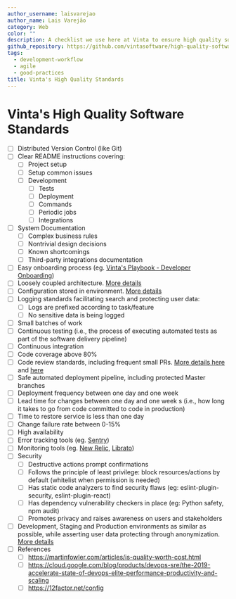 ```yaml
---
author_username: laisvarejao
author_name: Lais Varejão
category: Web
color: ""
description: A checklist we use here at Vinta to ensure high quality software at scale
github_repository: https://github.com/vintasoftware/high-quality-software-standards
tags:
  - development-workflow
  - agile
  - good-practices
title: Vinta's High Quality Standards
---
```


# Vinta's High Quality Software Standards

- [ ] Distributed Version Control (like Git)
- [ ] Clear README instructions covering:
  - [ ] Project setup
  - [ ] Setup common issues
  - [ ] Development
    - [ ] Tests
    - [ ] Deployment
    - [ ] Commands
    - [ ] Periodic jobs
    - [ ] Integrations
- [ ] System Documentation
  - [ ] Complex business rules
  - [ ] Nontrivial design decisions
  - [ ] Known shortcomings
  - [ ] Third-party integrations documentation
- [ ] Easy onboarding process (eg. [Vinta's Playbook - Developer Onboarding](https://github.com/vintasoftware/playbook/blob/89810e160c8bfb65de63237d2dc8a910ff265e5d/checklists/developer_onboarding.md))
- [ ] Loosely coupled architecture. [More details](https://www.coursera.org/lecture/devops-culture-and-mindset/the-importance-of-loosely-coupled-architecture-teams-eEmIN)
- [ ] Configuration stored in environment. [More details](https://12factor.net/config)
- [ ] Logging standards facilitating search and protecting user data:
  - [ ] Logs are prefixed according to task/feature
  - [ ] No sensitive data is being logged
- [ ] Small batches of work
- [ ] Continuous testing (i.e., the process of executing automated tests as part of the software delivery pipeline)
- [ ] Continuous integration
- [ ] Code coverage above 80%
- [ ] Code review standards, including frequent small PRs. [More details here](https://devchecklists.com/pull-requests-checklist/) and [here](https://blog.newrelic.com/engineering/code-review-guidelines/)
- [ ] Safe automated deployment pipeline, including protected Master branches
- [ ] Deployment frequency between one day and one week
- [ ] Lead time for changes between one day and one week s (i.e., how long it takes to go from code committed to code in production)
- [ ] Time to restore service is less than one day
- [ ] Change failure rate between 0-15%
- [ ] High availability
- [ ] Error tracking tools (eg. [Sentry](https://sentry.io/welcome/))
- [ ] Monitoring tools (eg. [New Relic](https://newrelic.com/), [Librato](https://www.librato.com/))
- [ ] Security
  - [ ] Destructive actions prompt confirmations
  - [ ] Follows the principle of least privilege: block resources/actions by default (whitelist when permission is needed)
  - [ ] Has static code analyzers to find security flaws (eg: eslint-plugin-security, eslint-plugin-react)
  - [ ] Has dependency vulnerability checkers in place (eg: Python safety, npm audit)
  - [ ] Promotes privacy and raises awareness on users and stakeholders
- [ ] Development, Staging and Production environments as similar as possible, while asserting user data protecting through anonymization. [More details](https://docs.google.com/presentation/d/1d1AEIg9_GLCL62E8Nkfcu4W5UyNXK8mR8ynDqcaomMo/edit)
- [ ] References
  - [ ] https://martinfowler.com/articles/is-quality-worth-cost.html
  - [ ] https://cloud.google.com/blog/products/devops-sre/the-2019-accelerate-state-of-devops-elite-performance-productivity-and-scaling
  - [ ] https://12factor.net/config
